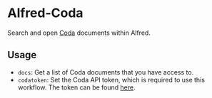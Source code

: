 # Alfred-Coda

Search and open [Coda](https://coda.io) documents within Alfred.

## Usage
- `docs`: Get a list of Coda documents that you have access to.
- `codatoken`: Set the Coda API token, which is required to use this workflow. The token can be found [here](https://coda.io/account).